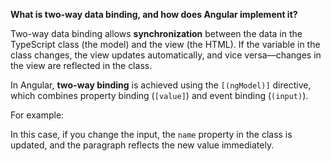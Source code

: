 **What is two-way data binding, and how does Angular implement it?**


Two-way data binding allows **synchronization** between the data in the TypeScript class (the model) and the view (the HTML). If the variable in the class changes, the view updates automatically, and vice versa—changes in the view are reflected in the class.

In Angular, **two-way binding** is achieved using the `[(ngModel)]` directive, which combines property binding (`[value]`) and event binding (`(input)`).

For example:

<script>
<input [(ngModel)]="name" /> <p>Hello, {{ name }}!</p>
</script>

In this case, if you change the input, the `name` property in the class is updated, and the paragraph reflects the new value immediately.